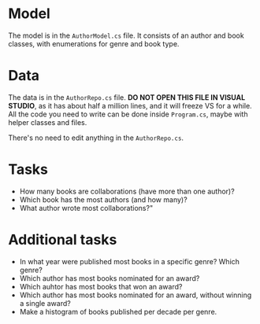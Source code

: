 # Model

The model is in the `AuthorModel.cs` file. It consists of an author and book classes, with enumerations for genre and book type.

# Data

The data is in the `AuthorRepo.cs` file. **DO NOT OPEN THIS FILE IN VISUAL STUDIO**, as it has about half a million lines, and it will freeze VS for a while. All the code you need to write can be done inside `Program.cs`, maybe with helper classes and files.

There's no need to edit anything in the `AuthorRepo.cs`.

# Tasks

- How many books are collaborations (have more than one author)?
- Which book has the most authors (and how many)?
- What author wrote most collaborations?"

# Additional tasks

- In what year were published most books in a specific genre? Which genre?
- Which author has most books nominated for an award?
- Which auhtor has most books that won an award?
- Which author has most books nominated for an award, without winning a single award?
- Make a histogram of books published per decade per genre. 
